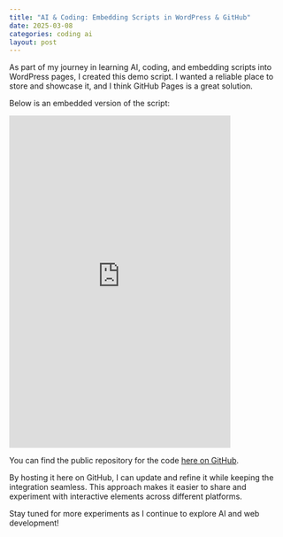 ```yaml
---
title: "AI & Coding: Embedding Scripts in WordPress & GitHub"
date: 2025-03-08
categories: coding ai
layout: post
---
```


As part of my journey in learning AI, coding, and embedding scripts into WordPress pages, I created this demo script. I wanted a reliable place to store and showcase it, and I think GitHub Pages is a great solution.  

Below is an embedded version of the script:  

<iframe src="https://jasonbra1n.github.io/simple-math-calculator/" width="400" height="600" style="border:none;"></iframe>

You can find the public repository for the code [here on GitHub](https://github.com/jasonbra1n/simple-math-calculator).

By hosting it here on GitHub, I can update and refine it while keeping the integration seamless. This approach makes it easier to share and experiment with interactive elements across different platforms.  

Stay tuned for more experiments as I continue to explore AI and web development!

